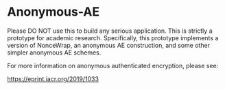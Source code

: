 # Anonymous-AE

Please DO NOT use this to build any serious application. 
This is strictly a prototype for academic research.
Specifically, this prototype implements a version of NonceWrap,
an anonymous AE construction, and some other simpler anonymous AE schemes.

For more information on anonymous authenticated encryption, please see:

https://eprint.iacr.org/2019/1033
